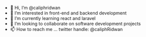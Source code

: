 - 👋 Hi, I’m @caliphridwan
- 👀 I’m interested in front-end and backend development
- 🌱 I’m currently learning react and laravel
- 💞️ I’m looking to collaborate on software development projects
- 📫 How to reach me ... twitter handle: @caliphRidwan

<!---
caliphridwan/caliphridwan is a ✨ special ✨ repository because its `README.md` (this file) appears on your GitHub profile.
You can click the Preview link to take a look at your changes.
--->
